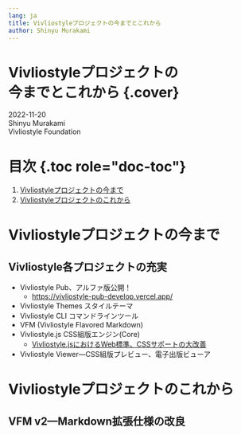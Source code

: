 ```yaml
---
lang: ja
title: Vivliostyleプロジェクトの今までとこれから
author: Shinyu Murakami
---
```


# Vivliostyleプロジェクトの<br>今までとこれから {.cover}

2022-11-20 \
Shinyu Murakami \
Vivliostyle Foundation

# 目次 {.toc role="doc-toc"}

1.  [Vivliostyleプロジェクトの今まで](#vivliostyleプロジェクトの今まで)
1.  [Vivliostyleプロジェクトのこれから](#vivliostyleプロジェクトのこれから)

# Vivliostyleプロジェクトの今まで

## Vivliostyle各プロジェクトの充実

- Vivliostyle Pub、アルファ版公開！
  - https://vivliostyle-pub-develop.vercel.app/
- Vivliostyle Themes スタイルテーマ
- Vivliostyle CLI コマンドラインツール
- VFM (Vivliostyle Flavored Markdown)
- Vivliostyle.js CSS組版エンジン(Core) 
  - [Vivliostyle.jsにおけるWeb標準、CSSサポートの大改善](https://vivliostyle.org/viewer/#src=https://murakamishinyu.github.io/vivliostyle-dev2022autumn/slide.html&spread=false)
- Vivliostyle Viewer—CSS組版プレビュー、電子出版ビューア

# Vivliostyleプロジェクトのこれから

## VFM v2—Markdown拡張仕様の改良

